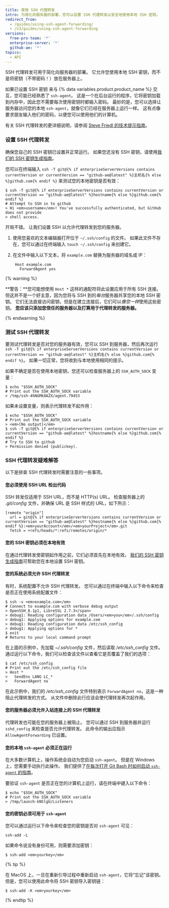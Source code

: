 ```yaml
---
title: 使用 SSH 代理转发
intro: 为简化向服务器的部署，您可以设置 SSH 代理转发以安全地使用本地 SSH 密钥。
redirect_from:
  - /guides/using-ssh-agent-forwarding/
  - /v3/guides/using-ssh-agent-forwarding
versions:
  free-pro-team: '*'
  enterprise-server: '*'
  github-ae: '*'
topics:
  - API
---
```




SSH 代理转发可用于简化向服务器的部署。  它允许您使用本地 SSH 密钥，而不是将密钥（不带密码！）放在服务器上。

如果已设置 SSH 密钥 来与 {% data variables.product.product_name %} 交互，您可能已经熟悉了 `ssh-agent`。 这是一个在后台运行的程序，它将密钥加载到内存中，因此您不需要每次使用密钥时都输入密码。 最妙的是，您可以选择让服务器访问您的本地 `ssh-agent`，就像它们已经在服务器上运行一样。 这有点像要求朋友输入他们的密码，以便您可以使用他们的计算机。

有关 SSH 代理转发的更详细说明，请参阅 [Steve Friedl 的技术提示指南][tech-tips]。

### 设置 SSH 代理转发

确保您自己的 SSH 密钥已设置并正常运行。 如果您还没有 SSH 密钥，请使用[我们的 SSH 密钥生成指南][generating-keys]。

您可以在终端输入 `ssh -T git@{% if enterpriseServerVersions contains currentVersion or currentVersion == "github-ae@latest" %}主机名{% else %}github.com{% endif %}` 来测试您的本地密钥是否有效：

```shell
$ ssh -T git@{% if enterpriseServerVersions contains currentVersion or currentVersion == "github-ae@latest" %}hostname{% else %}github.com{% endif %}
# Attempt to SSH in to github
> Hi <em>username</em>! You've successfully authenticated, but GitHub does not provide
> shell access.
```

开局不错。 让我们设置 SSH 以允许代理转发到您的服务器。

1. 使用您喜欢的文本编辑器打开位于 `~/.ssh/config` 的文件。 如果此文件不存在，您可以通过在终端输入 `touch ~/.ssh/config` 来创建它。

2. 在文件中输入以下文本，将 `example.com` 替换为服务器的域名或 IP：
   
        Host example.com
          ForwardAgent yes

{% warning %}

**警告：**您可能想使用 `Host *` 这样的通配符将此设置应用于所有 SSH 连接。 但这并不是一个好主意，因为您将与 SSH 到的*每台*服务器共享您的本地 SSH 密钥。 它们无法直接访问密钥，但是在建立连接后，它们可以*像您一样*使用这些密钥。 **您应该只添加您信任的服务器以及打算用于代理转发的服务器。**

{% endwarning %}

### 测试 SSH 代理转发

要测试代理转发是否对您的服务器有效，您可以 SSH 到服务器，然后再次运行 `ssh -T git@{% if enterpriseServerVersions contains currentVersion or currentVersion == "github-ae@latest" %}主机名{% else %}github.com{% endif %}`。  如果一切正常，您将收到与本地使用相同的提示。

如果不确定是否在使用本地密钥，您还可以检查服务器上的 `SSH_AUTH_SOCK` 变量：

```shell
$ echo "$SSH_AUTH_SOCK"
# Print out the SSH_AUTH_SOCK variable
> /tmp/ssh-4hNGMk8AZX/agent.79453
```

如果未设置变量，则表示代理转发不起作用：

```shell
$ echo "$SSH_AUTH_SOCK"
# Print out the SSH_AUTH_SOCK variable
> <em>[No output]</em>
$ ssh -T git@{% if enterpriseServerVersions contains currentVersion or currentVersion == "github-ae@latest" %}hostname{% else %}github.com{% endif %}
# Try to SSH to github
> Permission denied (publickey).
```

### SSH 代理转发疑难解答

以下是排查 SSH 代理转发时需要注意的一些事项。

#### 您必须使用 SSH URL 检出代码

SSH 转发仅适用于 SSH URL，而不是 HTTP(s) URL。 检查服务器上的 *.git/config* 文件，并确保 URL 是 SSH 样式的 URL，如下所示：

```shell
[remote "origin"]
  url = git@{% if enterpriseServerVersions contains currentVersion or currentVersion == "github-ae@latest" %}hostname{% else %}github.com{% endif %}:<em>yourAccount</em>/<em>yourProject</em>.git
  fetch = +refs/heads/*:refs/remotes/origin/*
```

#### 您的 SSH 密钥必须在本地有效

在通过代理转发使密钥起作用之前，它们必须首先在本地有效。 [我们的 SSH 密钥生成指南][generating-keys]可帮助您在本地设置 SSH 密钥。

#### 您的系统必须允许 SSH 代理转发

有时，系统配置不允许 SSH 代理转发。 您可以通过在终端中输入以下命令来检查是否正在使用系统配置文件：

```shell
$ ssh -v <em>example.com</em>
# Connect to example.com with verbose debug output
> OpenSSH_8.1p1, LibreSSL 2.7.3</span>
> debug1: Reading configuration data /Users/<em>you</em>/.ssh/config
> debug1: Applying options for example.com
> debug1: Reading configuration data /etc/ssh_config
> debug1: Applying options for *
$ exit
# Returns to your local command prompt
```

在上面的示例中，先加载 *~/.ssh/config* 文件，然后读取 */etc/ssh_config* 文件。  通过运行以下命令，我们可以检查该文件以查看它是否覆盖了我们的选项：

```shell
$ cat /etc/ssh_config
# Print out the /etc/ssh_config file
> Host *
>   SendEnv LANG LC_*
>   ForwardAgent no
```

在此示例中，我们的 */etc/ssh_config* 文件特别表示 `ForwardAgent no`，这是一种阻止代理转发的方式。 从文件中删除此行应该会使代理转发再次起作用。

#### 您的服务器必须允许入站连接上的 SSH 代理转发

代理转发也可能在您的服务器上被阻止。 您可以通过 SSH 到服务器并运行 `sshd_config` 来检查是否允许代理转发。 此命令的输出应指示 `AllowAgentForwarding` 已设置。

#### 您的本地 `ssh-agent` 必须正在运行

在大多数计算机上，操作系统会自动为您启动 `ssh-agent`。  但是在 Windows 上，您需要手动执行此操作。 我们提供了[在每次打开 Git Bash 时如何启动 `ssh-agent` 的指南][autolaunch-ssh-agent]。

要验证 `ssh-agent` 是否正在您的计算机上运行，请在终端中键入以下命令：

```shell
$ echo "$SSH_AUTH_SOCK"
# Print out the SSH_AUTH_SOCK variable
> /tmp/launch-kNSlgU/Listeners
```

#### 您的密钥必须可用于 `ssh-agent`

您可以通过运行以下命令来检查您的密钥是否对 `ssh-agent` 可见：

```shell
ssh-add -L
```

如果命令说没有身份可用，则需要添加密钥：

```shell
$ ssh-add <em>yourkey</em>
```

{% tip %}

在 MacOS 上，一旦在重新引导过程中重新启动 `ssh-agent`，它将“忘记”该密钥。 但是，您可以使用此命令将 SSH 密钥导入密钥链：

```shell
$ ssh-add -K <em>yourkey</em>
```

{% endtip %}

[tech-tips]: http://www.unixwiz.net/techtips/ssh-agent-forwarding.html
[generating-keys]: /articles/generating-ssh-keys
[autolaunch-ssh-agent]: /github/authenticating-to-github/working-with-ssh-key-passphrases#auto-launching-ssh-agent-on-git-for-windows
